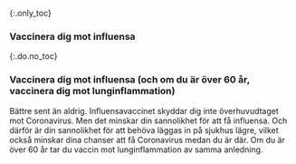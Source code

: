 {:.only_toc} 
 ### Vaccinera dig mot influensa

 {:.do.no_toc} 
 ### Vaccinera dig mot influensa (och om du är över 60 år, vaccinera dig mot lunginflammation) 

Bättre sent än aldrig. Influensavaccinet skyddar dig inte överhuvudtaget mot Coronavirus. Men det minskar din sannolikhet för att få influensa. Och därför är din sannolikhet för att behöva läggas in på sjukhus lägre, vilket också minskar dina chanser att få Coronavirus medan du är där. Om du är över 60 år tar du vaccin mot lunginflammation av samma anledning.
